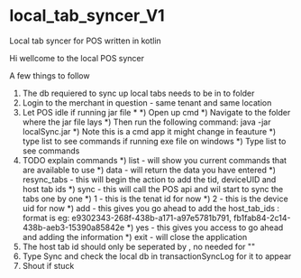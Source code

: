 # local_tab_syncer_V1
Local tab syncer for POS written in kotlin

Hi wellcome to the local POS syncer

A few things to follow

1) The db requiered to sync up local tabs needs to be in to folder
2) Login to the merchant in question - same tenant and same location
3) Let POS idle
if running jar file *
  *) Open up cmd
  *) Navigate to the folder where the jar file lays
  *) Then run the following command: java -jar localSync.jar
  *) Note this is a cmd app it might change in feauture
  *) type list to see commands
if running exe file on windows
  *) Type list to see commands
4) TODO explain commands
   *) list - will show you current commands that are available to use
   *) data - will return the data you have entered
   *) resync_tabs - this will begin the action to add the tid, deviceUID and host tab ids
   *) sync - this will call the POS api and wil start to sync the tabs one by one
   *) 1 - this is the tenat id for now
   *) 2 - this is the device uid for now
   *) add - this gives you go ahead to add the host_tab_ids : format is eg: e9302343-268f-438b-a171-a97e5781b791, fb1fab84-2c14-438b-aeb3-15390a85842e
   *) yes - this gives you access to go ahead and adding the information
   *) exit - will close the application
6) The host tab id should only be seperated by , no needed for ""
7) Type Sync and check the local db in transactionSyncLog for it to appear
8) Shout if stuck
